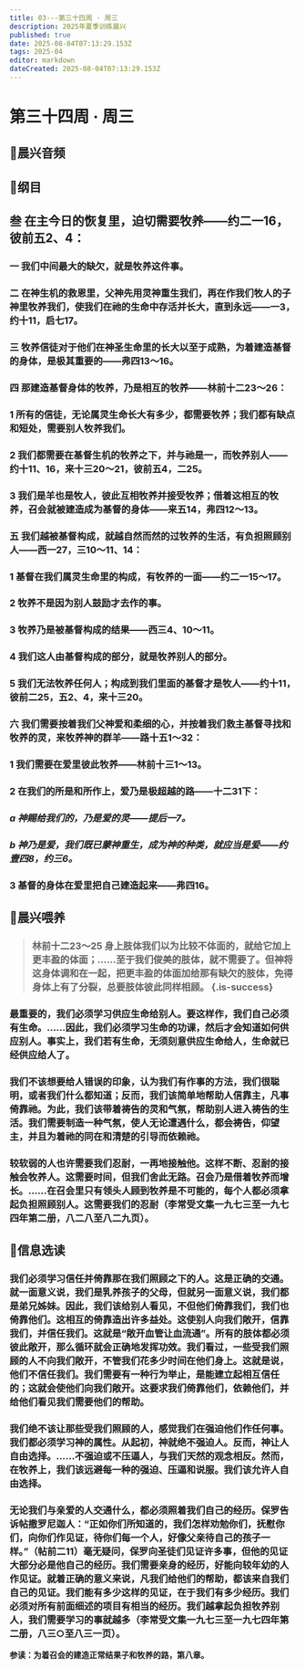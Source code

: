 ```yaml
---
title: 03---第三十四周 · 周三
description: 2025年夏季训练晨兴
published: true
date: 2025-08-04T07:13:29.153Z
tags: 2025-04
editor: markdown
dateCreated: 2025-08-04T07:13:29.153Z
---
```


# 第三十四周 · 周三
## 🎵晨兴音频

## 📖纲目

## 叁    在主今日的恢复里，迫切需要牧养——约二一16，彼前五2、4：

### 一    我们中间最大的缺欠，就是牧养这件事。

### 二    在神生机的救恩里，父神先用灵神重生我们，再在作我们牧人的子神里牧养我们，使我们在祂的生命中存活并长大，直到永远——一3，约十11，启七17。

### 三    牧养信徒对于他们在神圣生命里的长大以至于成熟，为着建造基督的身体，是极其重要的——弗四13～16。

### 四    那建造基督身体的牧养，乃是相互的牧养——林前十二23～26：

### 1    所有的信徒，无论属灵生命长大有多少，都需要牧养；我们都有缺点和短处，需要别人牧养我们。

### 2    我们都需要在基督生机的牧养之下，并与祂是一，而牧养别人——约十11、16，来十三20～21，彼前五4，二25。

### 3    我们是羊也是牧人，彼此互相牧养并接受牧养；借着这相互的牧养，召会就被建造成为基督的身体——来五14，弗四12～13。

### 五    我们越被基督构成，就越自然而然的过牧养的生活，有负担照顾别人——西一27，三10～11、14：

### 1    基督在我们属灵生命里的构成，有牧养的一面——约二一15～17。

### 2    牧养不是因为别人鼓励才去作的事。

### 3    牧养乃是被基督构成的结果——西三4、10～11。

### 4    我们这人由基督构成的部分，就是牧养别人的部分。

### 5    我们无法牧养任何人；构成到我们里面的基督才是牧人——约十11，彼前二25，五2、4，来十三20。

### 六    我们需要按着我们父神爱和柔细的心，并按着我们救主基督寻找和牧养的灵，来牧养神的群羊——路十五1～32：

### 1    我们需要在爱里彼此牧养——林前十三1～13。

### 2    在我们的所是和所作上，爱乃是极超越的路——十二31下：

### *a    神赐给我们的，乃是爱的灵——提后一7。*

### *b    神乃是爱，我们既已蒙神重生，成为神的种类，就应当是爱——约壹四8，约三6。*

### 3    基督的身体在爱里把自己建造起来——弗四16。

## 📖晨兴喂养

>### **林前十二23～25    身上肢体我们以为比较不体面的，就给它加上更丰盈的体面；……至于我们俊美的肢体，就不需要了。但神将这身体调和在一起，把更丰盈的体面加给那有缺欠的肢体，免得身体上有了分裂，总要肢体彼此同样相顾。** {.is-success}

### 最重要的，我们必须学习供应生命给别人。要这样作，我们自己必须有生命。……因此，我们必须学习生命的功课，然后才会知道如何供应别人。事实上，我们若有生命，无须刻意供应生命给人，生命就已经供应给人了。

### 我们不该想要给人错误的印象，认为我们有作事的方法，我们很聪明，或者我们什么都知道；反而，我们该简单地帮助人信靠主，凡事倚靠祂。为此，我们该带着祷告的灵和气氛，帮助别人进入祷告的生活。我们需要制造一种气氛，使人无论遭遇什么，都会祷告，仰望主，并且为着祂的同在和清楚的引导而依赖祂。

### 较软弱的人也许需要我们忍耐，一再地接触他。这样不断、忍耐的接触会牧养人。这需要时间，但我们舍此无路。召会乃是借着牧养而增长。……在召会里只有领头人顾到牧养是不可能的，每个人都必须拿起负担照顾别人。这需要我们的忍耐（李常受文集一九七三至一九七四年第二册，八二八至八二九页）。

## 📖信息选读

### 我们必须学习信任并倚靠那在我们照顾之下的人。这是正确的交通。就一面意义说，我们是乳养孩子的父母，但就另一面意义说，我们都是弟兄姊妹。因此，我们该给别人看见，不但他们倚靠我们，我们也倚靠他们。这相互的倚靠造出许多益处。这使别人向我们敞开，信靠我们，并信任我们。这就是“敞开血管让血流通”。所有的肢体都必须彼此敞开，那么循环就会正确地发挥功效。我们看过，一些受我们照顾的人不向我们敞开，不管我们花多少时间在他们身上。这就是说，他们不信任我们。我们需要有一种行为举止，是能建立起相互信任的；这就会使他们向我们敞开。这要求我们倚靠他们，依赖他们，并给他们看见我们需要他们的帮助。

### 我们绝不该让那些受我们照顾的人，感觉我们在强迫他们作任何事。我们都必须学习神的属性。从起初，神就绝不强迫人。反而，神让人自由选择。……不强迫或不压逼人，与我们天然的观念相反。然而，在牧养上，我们该远避每一种的强迫、压逼和说服。我们该允许人自由选择。

### 无论我们与亲爱的人交通什么，都必须照着我们自己的经历。保罗告诉帖撒罗尼迦人：“正如你们所知道的，我们怎样劝勉你们，抚慰你们，向你们作见证，待你们每一个人，好像父亲待自己的孩子一样。”（帖前二11）毫无疑问，保罗向圣徒们见证许多事，但他的见证大部分必是他自己的经历。我们需要亲身的经历，好能向较年幼的人作见证。就着正确的意义来说，凡我们给他们的帮助，都该来自我们自己的见证。我们能有多少这样的见证，在于我们有多少经历。我们必须对所有前面细述的项目有相当的经历。我们越拿起负担牧养别人，我们需要学习的事就越多（李常受文集一九七三至一九七四年第二册，八三○至八三一页）。

**参读：为着召会的建造正常结果子和牧养的路，第八章。**
<!-- Google tag (gtag.js) -->
<script async src="https://www.googletagmanager.com/gtag/js?id=G-1P8709Z16T"></script>
<script>
  window.dataLayer = window.dataLayer || [];
  function gtag(){dataLayer.push(arguments);}
  gtag('js', new Date());

  gtag('config', 'G-1P8709Z16T');
</script>